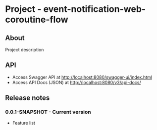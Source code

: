 # Project - event-notification-web-coroutine-flow

## About

Project description

## API

* Access Swagger API at [http://localhost:8080/swagger-ui/index.html](http://localhost:8080/swagger-ui/index.html)
* Access API Docs (JSON) at [http://localhost:8080/v3/api-docs/](http://localhost:8080/v3/api-docs/)

## Release notes

### 0.0.1-SNAPSHOT - Current version

* Feature list